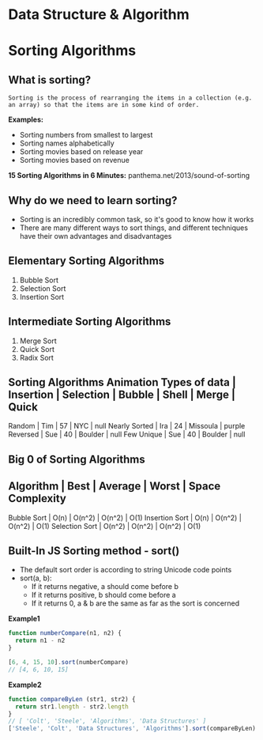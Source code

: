 # Data Structure & Algorithm

# Sorting Algorithms

## What is sorting?

```
Sorting is the process of rearranging the items in a collection (e.g. an array) so that the items are in some kind of order.
```

**Examples:**
* Sorting numbers from smallest to largest
* Sorting names alphabetically
* Sorting movies based on release year
* Sorting movies based on revenue

**15 Sorting Algorithms in 6 Minutes:** panthema.net/2013/sound-of-sorting

## Why do we need to learn sorting?
* Sorting is an incredibly common task, so it's good to know how it works
* There are many different ways to sort things, and different techniques have their own advantages and disadvantages

## Elementary Sorting Algorithms
1. Bubble Sort
2. Selection Sort
3. Insertion Sort

## Intermediate Sorting Algorithms
1. Merge Sort
2. Quick Sort
3. Radix Sort

**Sorting Algorithms Animation**
Types of data  | Insertion | Selection | Bubble | Shell | Merge | Quick 
------------------------------------------------------------------------
Random         | Tim  | 57  | NYC      | null
Nearly Sorted  | Ira  | 24  | Missoula | purple
Reversed       | Sue  | 40  | Boulder  | null
Few Unique     | Sue  | 40  | Boulder  | null

## Big 0 of Sorting Algorithms

Algorithm      | Best   | Average | Worst  | Space Complexity
-------------------------------------------------------------
Bubble Sort    | O(n)   | O(n^2)  | O(n^2) | O(1)
Insertion Sort | O(n)   | O(n^2)  | O(n^2) | O(1)
Selection Sort | O(n^2) | O(n^2)  | O(n^2) | O(1)

## Built-In JS Sorting method - sort()
* The default sort order is according to string Unicode code points
* sort(a, b):
    * If it returns negative, a should come before b
    * If it returns positive, b should come before a
    * If it returns 0, a & b are the same as far as the sort is concerned

**Example1**
```js
function numberCompare(n1, n2) {
  return n1 - n2
}

[6, 4, 15, 10].sort(numberCompare)
// [4, 6, 10, 15]
```

**Example2**
```js
function compareByLen (str1, str2) {
  return str1.length - str2.length
}
// [ 'Colt', 'Steele', 'Algorithms', 'Data Structures' ]
['Steele', 'Colt', 'Data Structures', 'Algorithms'].sort(compareByLen)
```